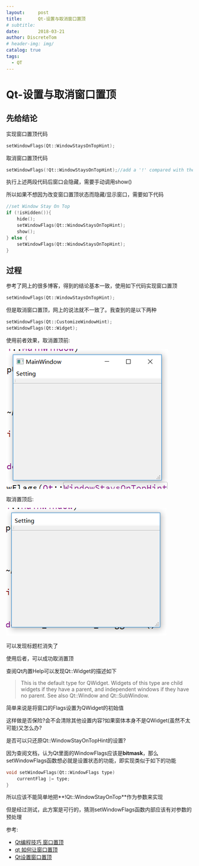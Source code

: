 ```yaml
---
layout:     post
title:      Qt-设置与取消窗口置顶
# subtitle: 
date:       2018-03-21
author: DiscreteTom
# header-img: img/
catalog: true
tags:
  - QT
---
```


# Qt-设置与取消窗口置顶

## 先给结论

实现窗口置顶代码

```c++
setWindowFlags(Qt::WindowStaysOnTopHint);
```

取消窗口置顶代码

```c++
setWindowFlags(!Qt::WindowStaysOnTopHint);//add a '!' compared with the upper one
```

执行上述两段代码后窗口会隐藏，需要手动调用show()

所以如果不想因为改变窗口置顶状态而隐藏/显示窗口，需要如下代码

```c++
//set Window Stay On Top
if (!isHidden()){
	hide();
	setWindowFlags(Qt::WindowStaysOnTopHint);
	show();
} else {
	setWindowFlags(Qt::WindowStaysOnTopHint);
}
```

## 过程

参考了网上的很多博客，得到的结论基本一致，使用如下代码实现窗口置顶

```c++
setWindowFlags(Qt::WindowStaysOnTopHint);
```

但是取消窗口置顶，网上的说法就不一致了。我查到的是以下两种

```c++
setWindowFlags(Qt::CustomizeWindowHint);
setWindowFlags(Qt::Widget);
```

使用前者效果，取消置顶前:

![5-1](img/5-1.png)

取消置顶后:

![5-2](img/5-2.png)

可以发现标题栏消失了

使用后者，可以成功取消置顶

查阅Qt内置Help可以发现Qt::Widget的描述如下

> This is the default type for QWidget. Widgets of this type are child widgets if they have a parent, and independent windows if they have no parent. See also Qt::Window and Qt::SubWindow.

简单来说是将窗口的Flags设置为QWidget的初始值

这样做是否保险?会不会清除其他设置内容?如果窗体本身不是QWidget(虽然不太可能)又怎么办?

是否可以只还原Qt::WindowStayOnTopHint的设置?

因为查阅文档，认为Qt里面的WindowFlags应该是**bitmask**，那么setWindowFlags函数想必就是设置状态的功能，即实现类似于如下的功能

```c++
void setWindowFlags(Qt::WindowFlags type)
	currentFlag |= type;
}
```

所以应该不能简单地把**!Qt::WindowStayOnTop**作为参数来实现

但是经过测试，此方案是可行的，猜测setWindowFlags函数内部应该有对参数的预处理

参考:
- [Qt编程技巧 窗口置顶](http://blog.csdn.net/killua_hzl/article/details/5288769)
- [qt 如何让窗口置顶](http://blog.csdn.net/dongpanshan/article/details/17612655)
- [Qt设置窗口置顶](http://blog.sina.com.cn/s/blog_8a3023730100v507.html)
